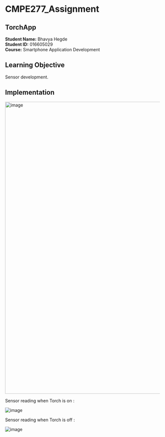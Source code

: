 # CMPE277_Assignment 
## TorchApp
**Student Name:** Bhavya Hegde <br>
**Student ID:** 016605029 <br>
**Course:** Smartphone Application Development <br>
## Learning Objective

Sensor development. <br>

## Implementation

<img width="947" alt="image" src="https://user-images.githubusercontent.com/85700971/227806673-799d6b9e-a4e3-4f68-befa-d85e61f87095.png">

Sensor reading when Torch is on :

![image](https://user-images.githubusercontent.com/85700971/227806724-dd7193ae-a4a9-4d0b-9118-5d777a1950f8.png)


Sensor reading when Torch is off  :

![image](https://user-images.githubusercontent.com/85700971/227806748-3fb62a67-34eb-48eb-a3c8-70246640f3bf.png)


